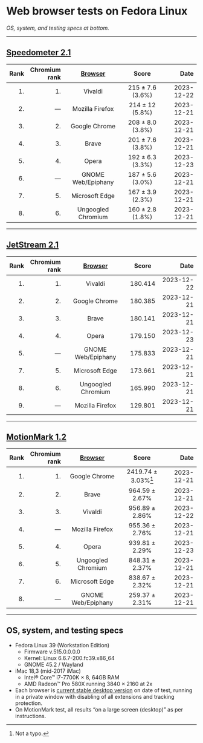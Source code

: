 # Web browser tests on Fedora Linux

*OS, system, and testing specs at bottom.*

----

## [Speedometer 2.1](https://browserbench.org/Speedometer2.1/)

| Rank | Chromium<br>rank | [Browser](/browsers.md) | Score | Date |
|--:|--:|:-:|:-:|--:|
| 1. | 1. | Vivaldi | 215 ± 7.6 (3.6%) | 2023-12-22 |
| 2. | &mdash; | Mozilla Firefox | 214 ± 12 (5.8%) | 2023-12-21 |
| 3. | 2. | Google Chrome | 208 ± 8.0 (3.8%) | 2023-12-21 |
| 4. | 3. | Brave | 201 ± 7.6 (3.8%) | 2023-12-21 |1
| 5. | 4. | Opera | 192 ± 6.3 (3.3%) | 2023-12-23 |
| 6. | &mdash; | GNOME Web/Epiphany | 187 ± 5.6 (3.0%) | 2023-12-21 |
| 7. | 5. | Microsoft Edge | 167 ± 3.9 (2.3%) | 2023-12-21 |
| 8. | 6. | Ungoogled Chromium | 160 ± 2.8 (1.8%) | 2023-12-21 |

----

## [JetStream 2.1](https://browserbench.org/JetStream/)

| Rank | Chromium<br>rank | [Browser](/browsers.md) | Score | Date |
|--:|--:|:-:|:-:|--:|
| 1. | 1. | Vivaldi | 180.414 | 2023-12-22 |
| 2. | 2. | Google Chrome | 180.385 | 2023-12-21 |
| 3. | 3. | Brave | 180.141 | 2023-12-21 |
| 4. | 4. | Opera | 179.150 | 2023-12-23 |
| 5. | &mdash; | GNOME Web/Epiphany | 175.833 | 2023-12-21 |
| 7. | 5. | Microsoft Edge | 173.661 | 2023-12-21 |
| 8. | 6. | Ungoogled Chromium | 165.990 | 2023-12-21 |
| 9. | &mdash; | Mozilla Firefox | 129.801 | 2023-12-21 |

----

## [MotionMark 1.2](https://browserbench.org/MotionMark1.2/)

| Rank | Chromium<br>rank | [Browser](/browsers.md) | Score | Date |
|--:|--:|:-:|:-:|--:|
| 1. | 1. | Google Chrome | 2419.74 ± 3.03%[^real] | 2023-12-21 |
| 2. | 2. | Brave | 964.59 ± 2.67% | 2023-12-21 |
| 3. | 3. | Vivaldi | 956.89 ± 2.86% | 2023-12-22 |
| 4. | &mdash; | Mozilla Firefox | 955.36 ± 2.76% | 2023-12-21 |
| 5. | 4. | Opera | 939.81 ± 2.29% | 2023-12-23 |
| 6. | 5. | Ungoogled Chromium | 848.31 ± 2.37% | 2023-12-21 |
| 7. | 6. | Microsoft Edge | 838.67 ± 2.32% | 2023-12-21 |
| 8. | &mdash; | GNOME Web/Epiphany | 259.37 ± 2.31% | 2023-12-21 |

[^real]: Not a typo.

----

## OS, system, and testing specs

- Fedora Linux 39 (Workstation Edition)
  - Firmware v.515.0.0.0.0
  - Kernel: Linux 6.6.7-200.fc39.x86_64
  - GNOME 45.2 / Wayland
- iMac 18,3 (mid-2017 iMac)
  - Intel® Core™ i7-7700K × 8, 64GB RAM
  - AMD Radeon™ Pro 580X running 3840 × 2160 at 2x
- Each browser is [current stable desktop version](/browsers.md) on date of test, running in a private window with disabling of all extensions and tracking protection.
- On MotionMark test, all results “on a large screen (desktop)” as per instructions.

<!--
----

### *Raw data*

*(Unformatted for Markdown; best viewed in “raw” form on GH/GL.)*

#### Speedometer raw data

Google Chrome v.120.0.6099.129 (Official Build) unknown (64-bit) - Google repo
2023-12-21
Arithmetic Mean: 208 ± 8.0 (3.8%)

Brave v.1.61.109 Chromium: 120.0.6099.144 (Official Build) (64-bit) - Brave repo
2023-12-21
Arithmetic Mean: 201 ± 7.6 (3.8%)
Iteration 1	181.5 runs/min

Microsoft Edge v.120.0.2210.91 (Official build) (64-bit) - Microsoft repo
Chromium v.120.0.6099.130
2023-12-21
Arithmetic Mean: 167 ± 3.9 (2.3%)

Vivaldi v.6.5.3206.42 (Stable channel) stable (64-bit) - Vivaldi repo
Chromium v.120.0.6099.121
2023-12-22
Arithmetic Mean: 215 ± 7.6 (3.6%)

Ungoogled Chromium v.120.0.6099.129 (Official Build, ungoogled-chromium) (64-bit) - Flathub
2023-12-21
Arithmetic Mean: 160 ± 2.8 (1.8%)

Mozilla Firefox v.121.0 (64-bit) - Flathub
2023-12-21
Arithmetic Mean: 214 ± 12 (5.8%)

GNOME Web/Epiphany v.45.1 - Flathub
2023-12-21
Arithmetic Mean: 187 ± 5.6 (3.0%)

Opera v.106.0.4998.19
Chromium v.120.0.6099.130
2023-12-23
Arithmetic Mean: 192 ± 6.3 (3.3%)


#### JetStream raw data

Google Chrome v.120.0.6099.129 (Official Build) unknown (64-bit) - Google repo
2023-12-21
Score: 180.385

Brave v.1.61.109 Chromium: 120.0.6099.144 (Official Build) (64-bit) - Brave repo
2023-12-21
Score: 180.141

Microsoft Edge v.120.0.2210.91 (Official build) (64-bit) - Microsoft repo
Chromium v.120.0.6099.130
2023-12-21
Score: 173.661

Vivaldi v.6.5.3206.42 (Stable channel) stable (64-bit) - Vivaldi repo
Chromium v.120.0.6099.121
2023-12-22
Score: 180.414

Ungoogled Chromium v.120.0.6099.129 (Official Build, ungoogled-chromium) (64-bit) - Flathub
2023-12-21
Score: 165.990

Mozilla Firefox v.121.0 (64-bit) - Flathub
2023-12-21
Score: 129.801

GNOME Web/Epiphany v.45.1 - Flathub
2023-12-21
Score: 175.833

Opera v.106.0.4998.19
Chromium v.120.0.6099.130
2023-12-23
Score: 179.150


#### MotionMark raw data

Google Chrome v.120.0.6099.129 (Official Build) unknown (64-bit) - Google repo
2023-12-21
Score: 2419.74 ± 3.03%

Brave v.1.61.109 Chromium: 120.0.6099.144 (Official Build) (64-bit) - Brave repo
2023-12-21
Score: 964.59 ± 2.67%

Microsoft Edge v.120.0.2210.91 (Official build) (64-bit) - Microsoft repo
Chromium v.120.0.6099.130
2023-12-21
Score: 838.67 ± 2.32%

Vivaldi v.6.5.3206.42 (Stable channel) stable (64-bit) - Vivaldi repo
Chromium v.120.0.6099.121
2023-12-22
Score: 956.89 ± 2.86%

Ungoogled Chromium v.120.0.6099.129 (Official Build, ungoogled-chromium) (64-bit) - Flathub
2023-12-21
Score: 848.31 ± 2.37%

Mozilla Firefox v.121.0 (64-bit) - Flathub
2023-12-21
Score: 955.36 ± 2.76%

GNOME Web/Epiphany v.45.1 - Flathub
2023-12-21
Score: 259.37 ± 2.31%

Opera v.106.0.4998.19
Chromium v.120.0.6099.130
2023-12-23
Score: 939.81 ± 2.29%

-->